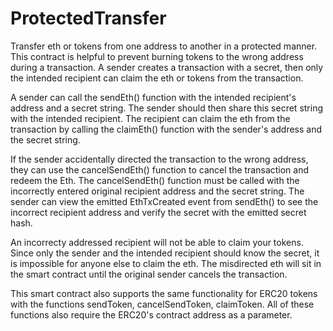 # ProtectedTransfer
Transfer eth or tokens from one address to another in a protected manner. This contract is helpful to prevent burning tokens to the wrong address during a transaction. A sender creates a transaction with a secret, then only the intended recipient can claim the eth or tokens from the transaction.

A sender can call the sendEth() function with the intended recipient's address and a secret string. The sender should then share this secret string with the intended recipient. The recipient can claim the eth from the transaction by calling the claimEth() function with the sender's address and the secret string.

If the sender accidentally directed the transaction to the wrong address, they can use the cancelSendEth() function to cancel the transaction and redeem the Eth. The cancelSendEth() function must be called with the incorrectly entered original recipient address and the secret string. The sender can view the emitted EthTxCreated event from sendEth() to see the incorrect recipient address and verify the secret with the emitted secret hash.

An incorrecty addressed recipient will not be able to claim your tokens. Since only the sender and the intended recipient should know the secret, it is impossible for anyone else to claim the eth. The misdirected eth will sit in the smart contract until the original sender cancels the transaction.

This smart contract also supports the same functionality for ERC20 tokens with the functions sendToken, cancelSendToken, claimToken. All of these functions also require the ERC20's contract address as a parameter.
